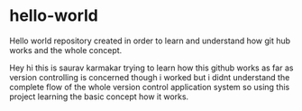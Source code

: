 # hello-world
Hello world repository created in order to learn and understand how git hub works and the whole concept.

Hey hi this is saurav karmakar
trying to learn how this github works as far as version controlling is concerned though i worked but i didnt understand the complete flow of the whole version control application system so using this project learning the basic concept how it works.
